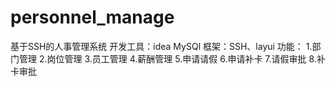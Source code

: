 # personnel_manage
基于SSH的人事管理系统
开发工具：idea MySQl
框架：SSH、layui
功能：
1.部门管理
2.岗位管理
3.员工管理
4.薪酬管理
5.申请请假
6.申请补卡
7.请假审批
8.补卡审批
